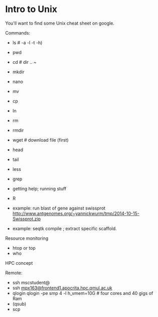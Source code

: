 # Intro to Unix

You'll want to find some Unix cheat sheet on google.

Commands: 

 * ls  # -a -l -t -h)
 * pwd
 * cd  # dir .. ~ 
 * mkdir
 * nano 
 * mv
 * cp
 * ln 
 * rm
 * rmdir
 * wget  # download file (first)
 * head
 * tail
 * less
 * grep 
 * getting help; running stuff
 * R 

 * example: run blast of gene against swissprot
   http://www.antgenomes.org/~yannickwurm/tmp/2014-10-15-Swissprot.zip

 * example: seqtk compile ; extract specific scaffold. 


Resource monitoring
 * htop or top
 * who


HPC concept

Remote: 
 
 * ssh mscstudent@          
 * ssh mpx163@frontend1.apocrita.hpc.qmul.ac.uk
 * qlogin
   qlogin -pe smp 4 -l h_vmem=10G  # four cores and 40 gigs of Ram 
 * (qsub)
 * scp 